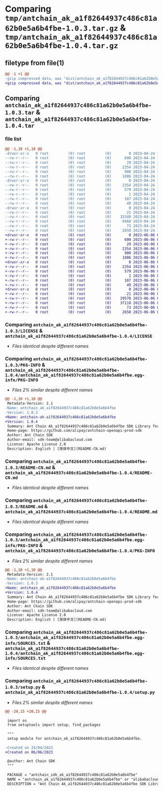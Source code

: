# Comparing `tmp/antchain_ak_a1f82644937c486c81a62b0e5a6b4fbe-1.0.3.tar.gz` & `tmp/antchain_ak_a1f82644937c486c81a62b0e5a6b4fbe-1.0.4.tar.gz`

## filetype from file(1)

```diff
@@ -1 +1 @@
-gzip compressed data, was "dist/antchain_ak_a1f82644937c486c81a62b0e5a6b4fbe-1.0.3.tar", last modified: Mon Apr 24 13:12:42 2023, max compression
+gzip compressed data, was "dist/antchain_ak_a1f82644937c486c81a62b0e5a6b4fbe-1.0.4.tar", last modified: Tue Jun  6 07:21:58 2023, max compression
```

## Comparing `antchain_ak_a1f82644937c486c81a62b0e5a6b4fbe-1.0.3.tar` & `antchain_ak_a1f82644937c486c81a62b0e5a6b4fbe-1.0.4.tar`

### file list

```diff
@@ -1,18 +1,18 @@
-drwxr-xr-x   0 root         (0) root         (0)        0 2023-04-24 13:12:42.000000 antchain_ak_a1f82644937c486c81a62b0e5a6b4fbe-1.0.3/
--rw-r--r--   0 root         (0) root         (0)      600 2023-04-24 13:12:41.000000 antchain_ak_a1f82644937c486c81a62b0e5a6b4fbe-1.0.3/LICENSE
--rw-r--r--   0 root         (0) root         (0)       29 2023-04-24 13:12:41.000000 antchain_ak_a1f82644937c486c81a62b0e5a6b4fbe-1.0.3/MANIFEST.in
--rw-r--r--   0 root         (0) root         (0)     2354 2023-04-24 13:12:42.000000 antchain_ak_a1f82644937c486c81a62b0e5a6b4fbe-1.0.3/PKG-INFO
--rw-r--r--   0 root         (0) root         (0)      900 2023-04-24 13:12:41.000000 antchain_ak_a1f82644937c486c81a62b0e5a6b4fbe-1.0.3/README-CN.md
--rw-r--r--   0 root         (0) root         (0)     1086 2023-04-24 13:12:41.000000 antchain_ak_a1f82644937c486c81a62b0e5a6b4fbe-1.0.3/README.md
-drwxr-xr-x   0 root         (0) root         (0)        0 2023-04-24 13:12:42.000000 antchain_ak_a1f82644937c486c81a62b0e5a6b4fbe-1.0.3/antchain_ak_a1f82644937c486c81a62b0e5a6b4fbe.egg-info/
--rw-r--r--   0 root         (0) root         (0)     2354 2023-04-24 13:12:41.000000 antchain_ak_a1f82644937c486c81a62b0e5a6b4fbe-1.0.3/antchain_ak_a1f82644937c486c81a62b0e5a6b4fbe.egg-info/PKG-INFO
--rw-r--r--   0 root         (0) root         (0)      579 2023-04-24 13:12:41.000000 antchain_ak_a1f82644937c486c81a62b0e5a6b4fbe-1.0.3/antchain_ak_a1f82644937c486c81a62b0e5a6b4fbe.egg-info/SOURCES.txt
--rw-r--r--   0 root         (0) root         (0)        1 2023-04-24 13:12:41.000000 antchain_ak_a1f82644937c486c81a62b0e5a6b4fbe-1.0.3/antchain_ak_a1f82644937c486c81a62b0e5a6b4fbe.egg-info/dependency_links.txt
--rw-r--r--   0 root         (0) root         (0)      107 2023-04-24 13:12:41.000000 antchain_ak_a1f82644937c486c81a62b0e5a6b4fbe-1.0.3/antchain_ak_a1f82644937c486c81a62b0e5a6b4fbe.egg-info/requires.txt
--rw-r--r--   0 root         (0) root         (0)       49 2023-04-24 13:12:41.000000 antchain_ak_a1f82644937c486c81a62b0e5a6b4fbe-1.0.3/antchain_ak_a1f82644937c486c81a62b0e5a6b4fbe.egg-info/top_level.txt
-drwxr-xr-x   0 root         (0) root         (0)        0 2023-04-24 13:12:42.000000 antchain_ak_a1f82644937c486c81a62b0e5a6b4fbe-1.0.3/antchain_sdk_ak_a1f82644937c486c81a62b0e5a6b4fbe/
--rw-r--r--   0 root         (0) root         (0)       21 2023-04-24 13:12:41.000000 antchain_ak_a1f82644937c486c81a62b0e5a6b4fbe-1.0.3/antchain_sdk_ak_a1f82644937c486c81a62b0e5a6b4fbe/__init__.py
--rw-r--r--   0 root         (0) root         (0)    15340 2023-04-24 13:12:41.000000 antchain_ak_a1f82644937c486c81a62b0e5a6b4fbe-1.0.3/antchain_sdk_ak_a1f82644937c486c81a62b0e5a6b4fbe/client.py
--rw-r--r--   0 root         (0) root         (0)     9460 2023-04-24 13:12:41.000000 antchain_ak_a1f82644937c486c81a62b0e5a6b4fbe-1.0.3/antchain_sdk_ak_a1f82644937c486c81a62b0e5a6b4fbe/models.py
--rw-r--r--   0 root         (0) root         (0)       73 2023-04-24 13:12:42.000000 antchain_ak_a1f82644937c486c81a62b0e5a6b4fbe-1.0.3/setup.cfg
--rw-r--r--   0 root         (0) root         (0)     2650 2023-04-24 13:12:41.000000 antchain_ak_a1f82644937c486c81a62b0e5a6b4fbe-1.0.3/setup.py
+drwxr-xr-x   0 root         (0) root         (0)        0 2023-06-06 07:21:58.000000 antchain_ak_a1f82644937c486c81a62b0e5a6b4fbe-1.0.4/
+-rw-r--r--   0 root         (0) root         (0)      600 2023-06-06 07:21:58.000000 antchain_ak_a1f82644937c486c81a62b0e5a6b4fbe-1.0.4/LICENSE
+-rw-r--r--   0 root         (0) root         (0)       29 2023-06-06 07:21:58.000000 antchain_ak_a1f82644937c486c81a62b0e5a6b4fbe-1.0.4/MANIFEST.in
+-rw-r--r--   0 root         (0) root         (0)     2354 2023-06-06 07:21:58.000000 antchain_ak_a1f82644937c486c81a62b0e5a6b4fbe-1.0.4/PKG-INFO
+-rw-r--r--   0 root         (0) root         (0)      900 2023-06-06 07:21:58.000000 antchain_ak_a1f82644937c486c81a62b0e5a6b4fbe-1.0.4/README-CN.md
+-rw-r--r--   0 root         (0) root         (0)     1086 2023-06-06 07:21:58.000000 antchain_ak_a1f82644937c486c81a62b0e5a6b4fbe-1.0.4/README.md
+drwxr-xr-x   0 root         (0) root         (0)        0 2023-06-06 07:21:58.000000 antchain_ak_a1f82644937c486c81a62b0e5a6b4fbe-1.0.4/antchain_ak_a1f82644937c486c81a62b0e5a6b4fbe.egg-info/
+-rw-r--r--   0 root         (0) root         (0)     2354 2023-06-06 07:21:58.000000 antchain_ak_a1f82644937c486c81a62b0e5a6b4fbe-1.0.4/antchain_ak_a1f82644937c486c81a62b0e5a6b4fbe.egg-info/PKG-INFO
+-rw-r--r--   0 root         (0) root         (0)      579 2023-06-06 07:21:58.000000 antchain_ak_a1f82644937c486c81a62b0e5a6b4fbe-1.0.4/antchain_ak_a1f82644937c486c81a62b0e5a6b4fbe.egg-info/SOURCES.txt
+-rw-r--r--   0 root         (0) root         (0)        1 2023-06-06 07:21:58.000000 antchain_ak_a1f82644937c486c81a62b0e5a6b4fbe-1.0.4/antchain_ak_a1f82644937c486c81a62b0e5a6b4fbe.egg-info/dependency_links.txt
+-rw-r--r--   0 root         (0) root         (0)      107 2023-06-06 07:21:58.000000 antchain_ak_a1f82644937c486c81a62b0e5a6b4fbe-1.0.4/antchain_ak_a1f82644937c486c81a62b0e5a6b4fbe.egg-info/requires.txt
+-rw-r--r--   0 root         (0) root         (0)       49 2023-06-06 07:21:58.000000 antchain_ak_a1f82644937c486c81a62b0e5a6b4fbe-1.0.4/antchain_ak_a1f82644937c486c81a62b0e5a6b4fbe.egg-info/top_level.txt
+drwxr-xr-x   0 root         (0) root         (0)        0 2023-06-06 07:21:58.000000 antchain_ak_a1f82644937c486c81a62b0e5a6b4fbe-1.0.4/antchain_sdk_ak_a1f82644937c486c81a62b0e5a6b4fbe/
+-rw-r--r--   0 root         (0) root         (0)       21 2023-06-06 07:21:58.000000 antchain_ak_a1f82644937c486c81a62b0e5a6b4fbe-1.0.4/antchain_sdk_ak_a1f82644937c486c81a62b0e5a6b4fbe/__init__.py
+-rw-r--r--   0 root         (0) root         (0)    29570 2023-06-06 07:21:58.000000 antchain_ak_a1f82644937c486c81a62b0e5a6b4fbe-1.0.4/antchain_sdk_ak_a1f82644937c486c81a62b0e5a6b4fbe/client.py
+-rw-r--r--   0 root         (0) root         (0)    37118 2023-06-06 07:21:58.000000 antchain_ak_a1f82644937c486c81a62b0e5a6b4fbe-1.0.4/antchain_sdk_ak_a1f82644937c486c81a62b0e5a6b4fbe/models.py
+-rw-r--r--   0 root         (0) root         (0)       73 2023-06-06 07:21:58.000000 antchain_ak_a1f82644937c486c81a62b0e5a6b4fbe-1.0.4/setup.cfg
+-rw-r--r--   0 root         (0) root         (0)     2650 2023-06-06 07:21:58.000000 antchain_ak_a1f82644937c486c81a62b0e5a6b4fbe-1.0.4/setup.py
```

### Comparing `antchain_ak_a1f82644937c486c81a62b0e5a6b4fbe-1.0.3/LICENSE` & `antchain_ak_a1f82644937c486c81a62b0e5a6b4fbe-1.0.4/LICENSE`

 * *Files identical despite different names*

### Comparing `antchain_ak_a1f82644937c486c81a62b0e5a6b4fbe-1.0.3/PKG-INFO` & `antchain_ak_a1f82644937c486c81a62b0e5a6b4fbe-1.0.4/antchain_ak_a1f82644937c486c81a62b0e5a6b4fbe.egg-info/PKG-INFO`

 * *Files 2% similar despite different names*

```diff
@@ -1,10 +1,10 @@
 Metadata-Version: 2.1
-Name: antchain_ak_a1f82644937c486c81a62b0e5a6b4fbe
-Version: 1.0.3
+Name: antchain-ak-a1f82644937c486c81a62b0e5a6b4fbe
+Version: 1.0.4
 Summary: Ant Chain Ak_a1f82644937c486c81a62b0e5a6b4fbe SDK Library for Python
 Home-page: https://github.com/alipay/antchain-openapi-prod-sdk
 Author: Ant Chain SDK
 Author-email: sdk-team@alibabacloud.com
 License: Apache License 2.0
 Description: English | [简体中文](README-CN.md)
```

### Comparing `antchain_ak_a1f82644937c486c81a62b0e5a6b4fbe-1.0.3/README-CN.md` & `antchain_ak_a1f82644937c486c81a62b0e5a6b4fbe-1.0.4/README-CN.md`

 * *Files identical despite different names*

### Comparing `antchain_ak_a1f82644937c486c81a62b0e5a6b4fbe-1.0.3/README.md` & `antchain_ak_a1f82644937c486c81a62b0e5a6b4fbe-1.0.4/README.md`

 * *Files identical despite different names*

### Comparing `antchain_ak_a1f82644937c486c81a62b0e5a6b4fbe-1.0.3/antchain_ak_a1f82644937c486c81a62b0e5a6b4fbe.egg-info/PKG-INFO` & `antchain_ak_a1f82644937c486c81a62b0e5a6b4fbe-1.0.4/PKG-INFO`

 * *Files 2% similar despite different names*

```diff
@@ -1,10 +1,10 @@
 Metadata-Version: 2.1
-Name: antchain-ak-a1f82644937c486c81a62b0e5a6b4fbe
-Version: 1.0.3
+Name: antchain_ak_a1f82644937c486c81a62b0e5a6b4fbe
+Version: 1.0.4
 Summary: Ant Chain Ak_a1f82644937c486c81a62b0e5a6b4fbe SDK Library for Python
 Home-page: https://github.com/alipay/antchain-openapi-prod-sdk
 Author: Ant Chain SDK
 Author-email: sdk-team@alibabacloud.com
 License: Apache License 2.0
 Description: English | [简体中文](README-CN.md)
```

### Comparing `antchain_ak_a1f82644937c486c81a62b0e5a6b4fbe-1.0.3/antchain_ak_a1f82644937c486c81a62b0e5a6b4fbe.egg-info/SOURCES.txt` & `antchain_ak_a1f82644937c486c81a62b0e5a6b4fbe-1.0.4/antchain_ak_a1f82644937c486c81a62b0e5a6b4fbe.egg-info/SOURCES.txt`

 * *Files identical despite different names*

### Comparing `antchain_ak_a1f82644937c486c81a62b0e5a6b4fbe-1.0.3/setup.py` & `antchain_ak_a1f82644937c486c81a62b0e5a6b4fbe-1.0.4/setup.py`

 * *Files 2% similar despite different names*

```diff
@@ -20,15 +20,15 @@
 
 import os
 from setuptools import setup, find_packages
 
 """
 setup module for antchain_ak_a1f82644937c486c81a62b0e5a6b4fbe.
 
-Created on 24/04/2023
+Created on 06/06/2023
 
 @author: Ant Chain SDK
 """
 
 PACKAGE = "antchain_sdk_ak_a1f82644937c486c81a62b0e5a6b4fbe"
 NAME = "antchain_ak_a1f82644937c486c81a62b0e5a6b4fbe" or "alibabacloud-package"
 DESCRIPTION = "Ant Chain Ak_a1f82644937c486c81a62b0e5a6b4fbe SDK Library for Python"
```


